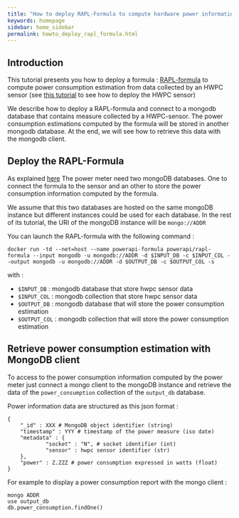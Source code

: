 ```yaml
---
title: "How to deploy RAPL-Formula to compute hardware power information"
keywords: homepage
sidebar: home_sidebar 
permalink: howto_deploy_rapl_formula.html
---
```


## Introduction

This tutorial presents you how to deploy a formula : [RAPL-formula](rapl.html) to
compute power consumption estimation from data collected by an HWPC sensor (see
[this tutorial](howto_deploy_hwpc_sensor.html) to see how to deploy the HWPC sensor)

We describe how to deploy a RAPL-formula and connect to a mongodb database that
contains measure collected by a HWPC-sensor. The power consumption estimations
computed by the formula will be stored in another mongodb database. At the end,
we will see how to retrieve this data with the mongodb client.

## Deploy the RAPL-Formula

As explained [here](powerapi_howitworks.html#power-meter-architecture) The power
meter need two mongoDB databases. One to connect the formula to the sensor and
an other to store the power consumption information computed by the formula.

We assume that this two databases are hosted on the same mongoDB instance but
different instances could be used for each database. In the rest of its
tutorial, the URI of the mongoDB instance will be `mongo://ADDR`

You can launch the RAPL-formula with the following command : 

	docker run -td --net=host --name powerapi-formula powerapi/rapl-formula --input mongodb -u mongodb://ADDR -d $INPUT_DB -c $INPUT_COL --output mongodb -u mongodb://ADDR -d $OUTPUT_DB -c $OUTPUT_COL -s
	
with : 

- `$INPUT_DB` : mongodb database that store hwpc sensor data
- `$INPUT_COL` : mongodb collection that store hwpc sensor data
- `$OUTPUT_DB` : mongodb database that will store the power consumption estimation
- `$OUTPUT_COL`	: mongodb collection that will store the power consumption estimation

## Retrieve power consumption estimation with MongoDB client 

To access to the power consumption information computed by the power meter just
connect a mongo client to the mongoDB instance and retrieve the data of the
`power_consumption` collection of the `output_db` database.

Power information data are structured as this json format : 

	{
        "_id" : XXX # MongoDB object identifier (string)
        "timestamp" : YYY # timestamp of the power measure (iso date)
        "metadata" : {
                "socket" : "N", # socket identifier (int)
				"sensor" : hwpc sensor identifier (str)
        },
        "power" : Z.ZZZ # power consumption expressed in watts (float)
	}
	
For example to display a power consumption report with the mongo client :

	mongo ADDR
	use output_db
	db.power_consumption.findOne()
